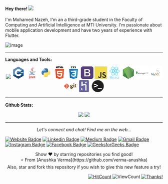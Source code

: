 <h4> Hey there! <img src="https://raw.githubusercontent.com/verma-anushka/verma-anushka/master/gifs/wave.gif" width="30px"></h4>

I'm Mohamed Nazeh, I'm an a third-grade student in the Faculty of Computing and Artificial Intelligence at MTI University. I'm passionate about mobile application development and have two years of experience with Flutter.

![image](https://user-images.githubusercontent.com/104228032/207697769-d3860b12-7c43-4241-b7e8-0ece9fcc1369.png)

<!--
---

**Currently I am working ...**

- <div>
    <img width="250" height="100" align='left' src="https://raw.githubusercontent.com/verma-anushka/verma-anushka/master/images/edneed.jpg" >
    ... as a <strong>Software Developer Intern</strong> at EdNeed Technologies Pvt. Ltd. where I have been assisting in the (design and) development of the flagship remote education portal, Edneed.com, using the MERN tech stack.
    <br />
    <strong>View: </strong> <a href="https://edneed.com" >edneed.com</a> 
    <br /> 
    <br /> 
  </div>

- <div>
     <img width="250" height="100" align='right' src="https://raw.githubusercontent.com/verma-anushka/verma-anushka/master/images/gfg.png" >
     ... as a <strong>Technical Content Writer</strong> intern at Geeks for Geeks where I have penned down 20+ comprehensive and detailed articles covering multiple programming languages and Data Structures & Algorithms concepts.
     <br />
     <strong>View: </strong> <a href="https://auth.geeksforgeeks.org/user/verma_anushka/articles" >Geeks for Geeks</a> 
     <br /> 
   </div>
-->
  ***

**Languages and Tools:**

<p align="center">

  <div align="center">

  <!--
  <code><img height="40" src="https://raw.githubusercontent.com/github/explore/80688e429a7d4ef2fca1e82350fe8e3517d3494d/topics/c/c.png"></code> 
  -->
  <code><img height="40" src="https://th.bing.com/th/id/R.ad0d880c099429b960c255849d753792?rik=VcTCCZa%2fynYGtQ&pid=ImgRaw&r=0"></code> 
  <code><img height="40" src="https://raw.githubusercontent.com/github/explore/80688e429a7d4ef2fca1e82350fe8e3517d3494d/topics/cpp/cpp.png"></code> 
  <code><img height="40" src="https://raw.githubusercontent.com/devicons/devicon/master/icons/java/java-original-wordmark.svg"></code> 
  <code><img height="40" src="https://raw.githubusercontent.com/github/explore/80688e429a7d4ef2fca1e82350fe8e3517d3494d/topics/python/python.png"></code> 
  <code><img height="40" src="https://raw.githubusercontent.com/github/explore/80688e429a7d4ef2fca1e82350fe8e3517d3494d/topics/html/html.png"></code> 
  <code><img height="40" src="https://raw.githubusercontent.com/github/explore/80688e429a7d4ef2fca1e82350fe8e3517d3494d/topics/css/css.png"></code> 
  <code><img height="40" src="https://raw.githubusercontent.com/github/explore/80688e429a7d4ef2fca1e82350fe8e3517d3494d/topics/bootstrap/bootstrap.png"></code> 
  <code><img height="40" src="https://raw.githubusercontent.com/github/explore/80688e429a7d4ef2fca1e82350fe8e3517d3494d/topics/javascript/javascript.png"></code> 
  <code><img height="40" src="https://raw.githubusercontent.com/devicons/devicon/master/icons/react/react-original-wordmark.svg"></code> 
  <code><img height="40" src="https://raw.githubusercontent.com/github/explore/80688e429a7d4ef2fca1e82350fe8e3517d3494d/topics/nodejs/nodejs.png"></code> 
  <code><img height="40" src="https://raw.githubusercontent.com/github/explore/80688e429a7d4ef2fca1e82350fe8e3517d3494d/topics/mongodb/mongodb.png"></code> 
  <code><img height="40" src="https://raw.githubusercontent.com/github/explore/80688e429a7d4ef2fca1e82350fe8e3517d3494d/topics/mysql/mysql.png"></code> 
  <code><img height="40" src="https://raw.githubusercontent.com/github/explore/80688e429a7d4ef2fca1e82350fe8e3517d3494d/topics/git/git.png"></code> 
  <code><img height="40" src="https://raw.githubusercontent.com/devicons/devicon/master/icons/heroku/heroku-plain.svg"></code> 
  <code><img height="40" src="https://raw.githubusercontent.com/github/explore/80688e429a7d4ef2fca1e82350fe8e3517d3494d/topics/terminal/terminal.png"></code>

  </div>
  </p>

---

**Github Stats:**

<p align="center">
  
  <img src="https://github-readme-stats.vercel.app/api?username=verma-anushka&hide=stars&show_icons=true&theme=dracula&line_height=32">
  <img src="https://github-readme-stats.vercel.app/api/top-langs/?username=verma-anushka&count_private=true&theme=dracula">

</p>

---

<p align="center">
  <i>Let's connect and chat! Find me on the web...</i>
  
   [![Website Badge](https://img.shields.io/badge/-anushkaverma.com-47CCCC?style=flat&logo=Google-Chrome&logoColor=white&link=https://verma-anushka.github.io/anushkaverma/)](https://verma-anushka.github.io/anushkaverma/) 
   [![Linkedin Badge](https://img.shields.io/badge/-anushkaverma-blue?style=flat-square&logo=Linkedin&logoColor=white&link=https://www.linkedin.com/in/anushkaverma/)](https://www.linkedin.com/in/anushkaverma/) 
   [![Medium Badge](https://img.shields.io/badge/-@v.anushka786-000000?style=flat&labelColor=000000&logo=Medium&link=https://medium.com/@v.anushka786)](https://medium.com/@v.anushka786) 
   [![Gmail Badge](https://img.shields.io/badge/-v.anushka786-c14438?style=flat-square&logo=Gmail&logoColor=white&link=mailto:v.anushka786@gmail.com)](mailto:v.anushka786@gmail.com)
   [![Instagram Badge](https://img.shields.io/badge/-@v_anushkaa-purple?style=flat&logo=instagram&logoColor=white&link=https://instagram.com/v_anushkaa/)](https://instagram.com/v_anushkaa) 
   [![Facebook Badge](https://img.shields.io/badge/-verma_anushka-036be4?style=flat-square&logo=Facebook&logoColor=white&link=https://www.facebook.com/profile.php?id=100022118525351)](https://www.facebook.com/profile.php?id=100022118525351)
   [![GeeksforGeeks Badge](https://img.shields.io/badge/-verma_anushka-1c6340?style=flat&logo=GeeksforGeeks&logoColor=white&link=https://auth.geeksforgeeks.org/user/verma_anushka/articles)](https://auth.geeksforgeeks.org/user/verma_anushka/articles)

   <!-- [![Twitter Badge](https://img.shields.io/badge/-@verma_anushkaa-1ca0f1?style=flat-square&labelColor=1ca0f1&logo=twitter&logoColor=white&link=https://twitter.com/verma_anushkaa)](https://twitter.com/verma_anushkaa)  -->

  <p align="center">
    Show ❤️ by starring repositories you find good! 
    <br />
    ⭐️ From [Anushka Verma](https://github.com/verma-anushka)
    <br />
    Also, star and fork this repository if you wish to give this new feature a try!
  </p>
</p>

<div align="right">
  
[![HitCount](http://hits.dwyl.com/verma-anushka/verma-anushka.svg)](http://hits.dwyl.com/verma-anushka/verma-anushka) ![ViewCount](https://views.whatilearened.today/views/github/verma-anushka/verma-anushka.svg) [![Thanks!](https://img.shields.io/badge/Thanks%20for%20visiting-!-1EAEDB.svg)](https://verma-anushka.github.io/anushkaverma/)

</div>




<!---
mohamednazehh/mohamednazehh is a ✨ special ✨ repository because its `README.md` (this file) appears on your GitHub profile.
You can click the Preview link to take a look at your changes.
--->
